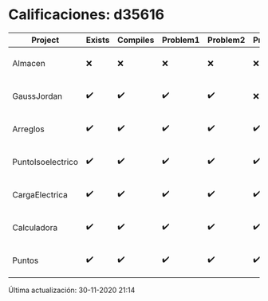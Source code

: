 # Calificaciones: d35616
|Project|Exists|Compiles|Problem1|Problem2|Problem3|Extra|Grade|CommitHash|CommitDate|CheckDate|DueDate|Comments|
|-|-|-|-|-|-|-|-|-|-|-|-|-|
|Almacen|❌|❌|❌|❌|❌|❌|5.0|nan|nan|30-11-2020 21:14:12|04-12-2020 21:00:00|No se encontró el archivo en PracticasComputacionI/Almacen/Almacen.cpp|
|GaussJordan|✔️|✔️|✔️|✔️|❌|❌|10.0|d700451adeb401719e13a286ea1c40d8e599f182|28-10-2020 18:42:49|29-10-2020 21:35:15|29-10-2020 21:00:00|//No avisa al usuario que el sistema no tiene solución/No intercambia las filas cuando un pivote es cero|
|Arreglos|✔️|✔️|✔️|✔️|✔️|✔️|10.0|d6ba5d7de7d5c3078aa84a6c916dd4cad510c23c|20-10-2020 11:32:04|27-10-2020 22:24:53|22-10-2020 21:00:00|///|
|PuntoIsoelectrico|✔️|✔️|✔️|✔️|✔️|✔️|10.0|8d392f29f2a64ef316e2e4cbb44e1a1007ccb155|24-11-2020 13:15:11|24-11-2020 21:02:43|26-11-2020 21:00:00|///|
|CargaElectrica|✔️|✔️|✔️|✔️|✔️|✔️|8.0|a4e111862442c49fc308a46908441b0d4d521709|24-11-2020 13:05:49|24-11-2020 21:01:33|19-11-2020 21:00:00|///|
|Calculadora|✔️|✔️|✔️|✔️|✔️|❌|10.0|02aab6ddd9e3fc2a91f84970dd1a59ce8c4ba563|11-10-2020 20:51:50|15-10-2020 21:24:17|15-10-2020 21:00:00|No evita la división entre cero|
|Puntos|✔️|✔️|✔️|✔️|✔️|✔️|10.0|8add20279a1692501aa8138cf1ce23afb84757fd|05-11-2020 09:47:35|05-11-2020 21:02:48|05-11-2020 21:00:00|///|

Última actualización: 30-11-2020 21:14